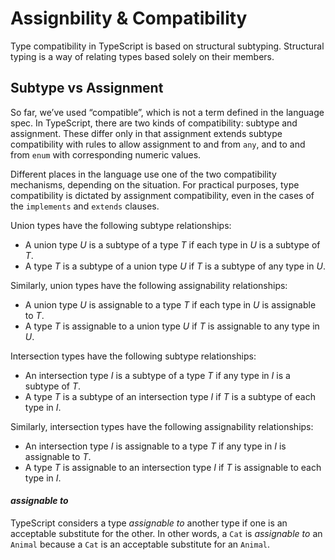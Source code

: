 # Assignbility & Compatibility

Type compatibility in TypeScript is based on structural subtyping. Structural typing is a way of relating types based solely on their members.

## Subtype vs Assignment

So far, we’ve used “compatible”, which is not a term defined in the language spec. In TypeScript, there are two kinds of compatibility: subtype and assignment. These differ only in that assignment extends subtype compatibility with rules to allow assignment to and from `any`, and to and from `enum` with corresponding numeric values.

Different places in the language use one of the two compatibility mechanisms, depending on the situation. For practical purposes, type compatibility is dictated by assignment compatibility, even in the cases of the `implements` and `extends` clauses.



Union types have the following subtype relationships:

- A union type *U* is a subtype of a type *T* if each type in *U* is a subtype of *T*.
- A type *T* is a subtype of a union type *U* if *T* is a subtype of any type in *U*.

Similarly, union types have the following assignability relationships:

- A union type *U* is assignable to a type *T* if each type in *U* is assignable to *T*.
- A type *T* is assignable to a union type *U* if *T* is assignable to any type in *U*.

Intersection types have the following subtype relationships:

- An intersection type *I* is a subtype of a type *T* if any type in *I* is a subtype of *T*.
- A type *T* is a subtype of an intersection type *I* if *T* is a subtype of each type in *I*.

Similarly, intersection types have the following assignability relationships:

- An intersection type *I* is assignable to a type *T* if any type in *I* is assignable to *T*.
- A type *T* is assignable to an intersection type *I* if *T* is assignable to each type in *I*.

#### *assignable to*

TypeScript considers a type *assignable to* another type if one is an acceptable substitute for the other. In other words, a `Cat` is *assignable to* an `Animal` because a `Cat` is an acceptable substitute for an `Animal`.
